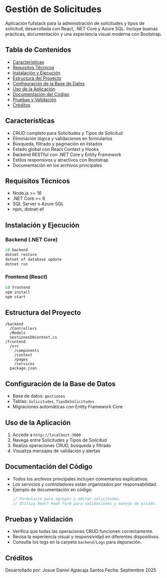 # Gestión de Solicitudes

Aplicación fullstack para la administración de solicitudes y tipos de solicitud, desarrollada con React, .NET Core y Azure SQL. Incluye buenas prácticas, documentación y una experiencia visual moderna con Bootstrap.

## Tabla de Contenidos
- [Características](#características)
- [Requisitos Técnicos](#requisitos-técnicos)
- [Instalación y Ejecución](#instalación-y-ejecución)
- [Estructura del Proyecto](#estructura-del-proyecto)
- [Configuración de la Base de Datos](#configuración-de-la-base-de-datos)
- [Uso de la Aplicación](#uso-de-la-aplicación)
- [Documentación del Código](#documentación-del-código)
- [Pruebas y Validación](#pruebas-y-validación)
- [Créditos](#créditos)

## Características
- CRUD completo para Solicitudes y Tipos de Solicitud
- Eliminación lógica y validaciones en formularios
- Búsqueda, filtrado y paginación en listados
- Estado global con React Context y Hooks
- Backend RESTful con .NET Core y Entity Framework
- Estilos responsivos y atractivos con Bootstrap
- Documentación en los archivos principales

## Requisitos Técnicos
- Node.js >= 16
- .NET Core >= 6
- SQL Server o Azure SQL
- npm, dotnet-ef

## Instalación y Ejecución

### Backend (.NET Core)
```sh
cd backend
dotnet restore
dotnet ef database update
dotnet run
```

### Frontend (React)
```sh
cd frontend
npm install
npm start
```

## Estructura del Proyecto
```
/backend
  /Controllers
  /Models
  GestionesDbContext.cs
/frontend
  /src
    /components
    /context
    /pages
    /services
  package.json
```

## Configuración de la Base de Datos
- Base de datos: `gestiones`
- Tablas: `Solicitudes`, `TipoDeSolicitudes`
- Migraciones automáticas con Entity Framework Core

## Uso de la Aplicación
1. Accede a `http://localhost:3000`
2. Navega entre Solicitudes y Tipos de Solicitud
3. Realiza operaciones CRUD, búsqueda y filtrado
4. Visualiza mensajes de validación y alertas

## Documentación del Código
- Todos los archivos principales incluyen comentarios explicativos.
- Los servicios y controladores están organizados por responsabilidad.
- Ejemplo de documentación en código:
  ```js
  // Formulario para agregar y editar solicitudes.
  // Utiliza React Hook Form para validaciones y manejo de estado.
  ```

## Pruebas y Validación
- Verifica que todas las operaciones CRUD funcionen correctamente.
- Revisa la experiencia visual y responsividad en diferentes dispositivos.
- Consulta los logs en la carpeta `backend/Logs` para depuración.

## Créditos
Desarrollado por: Josue Daniel Ajpacaja Santos
Fecha: Septiembre 2025
